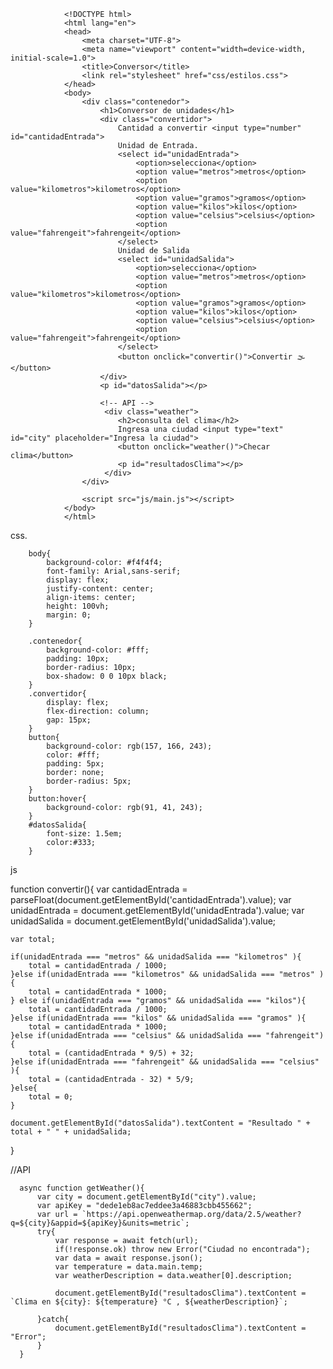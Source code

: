                 <!DOCTYPE html>
                <html lang="en">
                <head>
                    <meta charset="UTF-8">
                    <meta name="viewport" content="width=device-width, initial-scale=1.0">
                    <title>Conversor</title>
                    <link rel="stylesheet" href="css/estilos.css">
                </head>
                <body>
                    <div class="contenedor">
                        <h1>Conversor de unidades</h1>
                        <div class="convertidor">
                            Cantidad a convertir <input type="number" id="cantidadEntrada">
                            Unidad de Entrada.
                            <select id="unidadEntrada">
                                <option>selecciona</option>
                                <option value="metros">metros</option>
                                <option value="kilometros">kilometros</option>
                                <option value="gramos">gramos</option>
                                <option value="kilos">kilos</option>
                                <option value="celsius">celsius</option>
                                <option value="fahrengeit">fahrengeit</option>
                            </select>
                            Unidad de Salida
                            <select id="unidadSalida">
                                <option>selecciona</option>
                                <option value="metros">metros</option>
                                <option value="kilometros">kilometros</option>
                                <option value="gramos">gramos</option>
                                <option value="kilos">kilos</option>
                                <option value="celsius">celsius</option>
                                <option value="fahrengeit">fahrengeit</option>
                            </select>
                            <button onclick="convertir()">Convertir 🌫</button>
                        </div>
                        <p id="datosSalida"></p>
                
                        <!-- API -->
                         <div class="weather">
                            <h2>consulta del clima</h2>
                            Ingresa una ciudad <input type="text" id="city" placeholder="Ingresa la ciudad">
                            <button onclick="weather()">Checar clima</button>
                            <p id="resultadosClima"></p>
                         </div>
                    </div>
                
                    <script src="js/main.js"></script>
                </body>
                </html>

css.

        body{
            background-color: #f4f4f4;
            font-family: Arial,sans-serif;
            display: flex;
            justify-content: center;
            align-items: center;
            height: 100vh;
            margin: 0;
        }
        
        .contenedor{
            background-color: #fff;
            padding: 10px;
            border-radius: 10px;
            box-shadow: 0 0 10px black;
        }
        .convertidor{
            display: flex;
            flex-direction: column;
            gap: 15px;
        }
        button{
            background-color: rgb(157, 166, 243);
            color: #fff;
            padding: 5px;
            border: none;
            border-radius: 5px;
        }
        button:hover{
            background-color: rgb(91, 41, 243);
        } 
        #datosSalida{
            font-size: 1.5em;
            color:#333;
        }
           

js

                
               
      
function convertir(){
    var cantidadEntrada = parseFloat(document.getElementById('cantidadEntrada').value);
    var unidadEntrada = document.getElementById('unidadEntrada').value;
    var unidadSalida = document.getElementById('unidadSalida').value;

    var total;

    if(unidadEntrada === "metros" && unidadSalida === "kilometros" ){
        total = cantidadEntrada / 1000;
    }else if(unidadEntrada === "kilometros" && unidadSalida === "metros" ){
        total = cantidadEntrada * 1000;
    } else if(unidadEntrada === "gramos" && unidadSalida === "kilos"){
        total = cantidadEntrada / 1000;
    }else if(unidadEntrada === "kilos" && unidadSalida === "gramos" ){
        total = cantidadEntrada * 1000;
    }else if(unidadEntrada === "celsius" && unidadSalida === "fahrengeit"){
        total = (cantidadEntrada * 9/5) + 32;
    }else if(unidadEntrada === "fahrengeit" && unidadSalida === "celsius" ){
        total = (cantidadEntrada - 32) * 5/9;
    }else{
        total = 0;
    }

    document.getElementById("datosSalida").textContent = "Resultado " + total + " " + unidadSalida;

}

//API 

      async function getWeather(){
          var city = document.getElementById("city").value;
          var apiKey = "dede1eb8ac7eddee3a46883cbb455662";
          var url = `https://api.openweathermap.org/data/2.5/weather?q=${city}&appid=${apiKey}&units=metric`;
          try{
              var response = await fetch(url);
              if(!response.ok) throw new Error("Ciudad no encontrada");
              var data = await response.json();
              var temperature = data.main.temp;
              var weatherDescription = data.weather[0].description;
      
              document.getElementById("resultadosClima").textContent = `Clima en ${city}: ${temperature} °C , ${weatherDescription}`;
      
          }catch{
              document.getElementById("resultadosClima").textContent = "Error";
          }
      }
